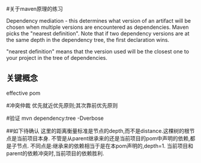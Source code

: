 #关于maven原理的练习

Dependency mediation - this determines what version of an artifact will be chosen when multiple versions are encountered as dependencies.
Maven picks the "nearest definition".
Note that if two dependency versions are at the same depth in the dependency tree, the first declaration wins.

"nearest definition" means that the version used will be the closest one to your project in the tree of dependencies.


## 关键概念
effective pom



#冲突仲裁
优先就近优先原则;其次靠前优先原则


#验证
mvn dependency:tree -Dverbose

##如下待确认
这里的距离衡量标准是节点的depth,而不是distance.这棵树的根节点是当前项目本身.
不管是从parent继承来的还是当前项目的pom中声明的依赖,都是子节点.
不同点是:继承来的依赖相当于是在本pom声明的,depth=1.
当前项目和parent的依赖冲突时,当前项目的依赖胜利.
